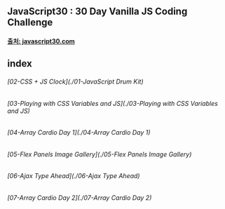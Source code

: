 ## JavaScript30 : 30 Day Vanilla JS Coding Challenge
#### [출처: javascript30.com](https://javascript30.com/)

## index
###### [02-CSS + JS Clock](./01-JavaScript Drum Kit)
###### [03-Playing with CSS Variables and JS](./03-Playing with CSS Variables and JS)
###### [04-Array Cardio Day 1](./04-Array Cardio Day 1)
###### [05-Flex Panels Image Gallery](./05-Flex Panels Image Gallery)
###### [06-Ajax Type Ahead](./06-Ajax Type Ahead)
###### [07-Array Cardio Day 2](./07-Array Cardio Day 2)
